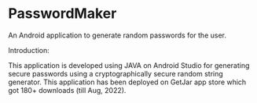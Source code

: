 # PasswordMaker

An Android application to generate random passwords for the user.

Introduction:

This application is developed using JAVA on Android Studio for generating secure passwords using a cryptographically secure random string generator.
This application has been deployed on GetJar app store which got 180+ downloads (till Aug, 2022).
